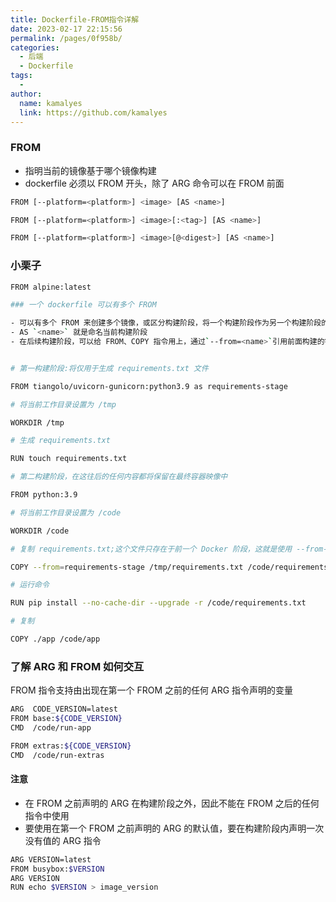 ```yaml
---
title: Dockerfile-FROM指令详解 
date: 2023-02-17 22:15:56
permalink: /pages/0f958b/
categories:
  - 后端
  - Dockerfile
tags:
  - 
author: 
  name: kamalyes
  link: https://github.com/kamalyes
---
```

### FROM

- 指明当前的镜像基于哪个镜像构建
- dockerfile 必须以 FROM 开头，除了 ARG 命令可以在 FROM 前面

```bash
FROM [--platform=<platform>] <image> [AS <name>]

FROM [--platform=<platform>] <image>[:<tag>] [AS <name>]

FROM [--platform=<platform>] <image>[@<digest>] [AS <name>]
```

### 小栗子

```bash
FROM alpine:latest

### 一个 dockerfile 可以有多个 FROM

- 可以有多个 FROM 来创建多个镜像，或区分构建阶段，将一个构建阶段作为另一个构建阶段的依赖项
- AS `<name>` 就是命名当前构建阶段
- 在后续构建阶段，可以给 FROM、COPY 指令用上，通过`--from=<name>`引用前面构建的镜像


# 第一构建阶段:将仅用于生成 requirements.txt 文件

FROM tiangolo/uvicorn-gunicorn:python3.9 as requirements-stage

# 将当前工作目录设置为 /tmp

WORKDIR /tmp

# 生成 requirements.txt

RUN touch requirements.txt

# 第二构建阶段，在这往后的任何内容都将保留在最终容器映像中

FROM python:3.9

# 将当前工作目录设置为 /code

WORKDIR /code

# 复制 requirements.txt;这个文件只存在于前一个 Docker 阶段，这就是使用 --from-requirements-stage 复制它的原因

COPY --from=requirements-stage /tmp/requirements.txt /code/requirements.txt

# 运行命令

RUN pip install --no-cache-dir --upgrade -r /code/requirements.txt

# 复制

COPY ./app /code/app

```

### 了解 ARG 和 FROM 如何交互

FROM 指令支持由出现在第一个 FROM 之前的任何 ARG 指令声明的变量

```bash
ARG  CODE_VERSION=latest
FROM base:${CODE_VERSION}
CMD  /code/run-app

FROM extras:${CODE_VERSION}
CMD  /code/run-extras
```

#### 注意

- 在 FROM 之前声明的 ARG 在构建阶段之外，因此不能在 FROM 之后的任何指令中使用
- 要使用在第一个 FROM 之前声明的 ARG 的默认值，要在构建阶段内声明一次没有值的 ARG 指令

```bash
ARG VERSION=latest
FROM busybox:$VERSION
ARG VERSION
RUN echo $VERSION > image_version
```
